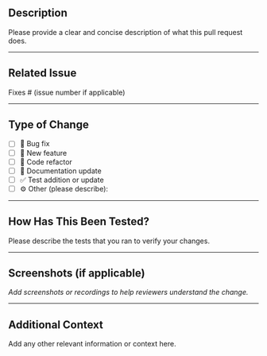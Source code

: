 ## Description

Please provide a clear and concise description of what this pull request does.

---

## Related Issue

Fixes # (issue number if applicable)

---

## Type of Change

- [ ] 🐛 Bug fix
- [ ] 🚀 New feature
- [ ] 🧹 Code refactor
- [ ] 📝 Documentation update
- [ ] ✅ Test addition or update
- [ ] ⚙️ Other (please describe):

---

## How Has This Been Tested?

Please describe the tests that you ran to verify your changes.

---

## Screenshots (if applicable)

_Add screenshots or recordings to help reviewers understand the change._

---

## Additional Context

Add any other relevant information or context here.